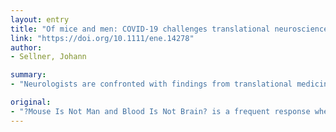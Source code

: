 ```yaml
---
layout: entry
title: "Of mice and men: COVID-19 challenges translational neuroscience"
link: "https://doi.org/10.1111/ene.14278"
author:
- Sellner, Johann

summary:
- "Neurologists are confronted with findings from translational medicine. Neurologists confront findings from Translational Medicine. 'Mouse Is not Man and Blood Is Not Brain? is a frequent response when neurologists are faced with findings. Brain and Brain are often referred to as 'mouse' Neurologists often confront findings based on translational medicines. It is often a common response to neurologists confronting them. The answer is often asked if it's Man or Blood."

original:
- "?Mouse Is Not Man and Blood Is Not Brain? is a frequent response when neurologists are confronted with findings from translational medicine."
---
```


